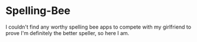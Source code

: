 # Spelling-Bee
I couldn't find any worthy spelling bee apps to compete with my girlfriend to prove I'm definitely the better speller, so here I am.
